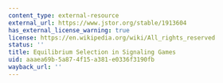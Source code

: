 ```yaml
---
content_type: external-resource
external_url: https://www.jstor.org/stable/1913604
has_external_license_warning: true
license: https://en.wikipedia.org/wiki/All_rights_reserved
status: ''
title: Equilibrium Selection in Signaling Games
uid: aaaea69b-5a87-4f15-a381-e0336f3190fb
wayback_url: ''
---
```

